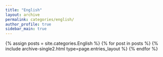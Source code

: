 ```yaml
---
title: "English"
layout: archive
permalink: categories/english/
author_profile: true
sidebar_main: true
---
```



{% assign posts = site.categories.English %}
{% for post in posts %} {% include archive-single2.html type=page.entries_layout %} {% endfor %}
